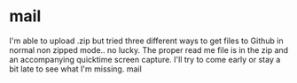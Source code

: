 # mail
I'm able to upload .zip but tried three different ways to get files to Github in normal non zipped mode.. no lucky. The proper read me file is in the zip and an accompanying quicktime screen capture. I'll try to come early or stay a bit late to see what I'm missing.
mail
